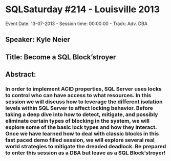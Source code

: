 # SQLSaturday #214 - Louisville 2013
Event Date: 13-07-2013 - Session time: 00:00:00 - Track: Adv. DBA
## Speaker: Kyle Neier
## Title: Become a SQL Block’stroyer
## Abstract:
### In order to implement ACID properties, SQL Server uses locks to control who can have access to what resources. In this session we will discuss how to leverage the different isolation levels within SQL Server to affect locking behavior. Before taking a deep dive into how to detect, mitigate, and possibly eliminate certain types of blocking in the system, we will explore some of the basic lock types and how they interact. Once we have learned how to deal with classic blocks in this fast paced demo filled session, we will explore several real world strategies to mitigate the dreaded deadlock. Be prepared to enter this session as a DBA but leave as a SQL Block’stroyer!
